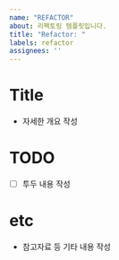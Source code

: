 ```yaml
---
name: "REFACTOR"
about: 리팩토링 템플릿입니다.
title: "Refactor: "
labels: refactor
assignees: ''
---
```

# Title
- 자세한 개요 작성
# TODO
- [ ] 투두 내용 작성
# etc
- 참고자료 등 기타 내용 작성